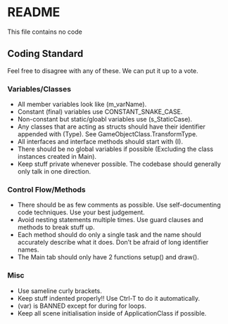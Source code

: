 # README

This file contains no code

## Coding Standard

Feel free to disagree with any of these. We can put it up to a vote.

### Variables/Classes

- All member variables look like (m_varName).
- Constant (final) variables use CONSTANT_SNAKE_CASE.
- Non-constant but static/gloabl variables use (s_StaticCase).
- Any classes that are acting as structs should have their identifier appended with (Type). See GameObjectClass.TransformType.
- All interfaces and interface methods should start with (I).
- There should be no global variables if possible (Excluding the class instances created in Main).
- Keep stuff private whenever possible. The codebase should generally only talk in one direction.


### Control Flow/Methods

- There should be as few comments as possible. Use self-documenting code techniques. Use your best judgement.
- Avoid nesting statements multiple times. Use guard clauses and methods to break stuff up.
- Each method should do only a single task and the name should accurately describe what it does. Don’t be afraid of long identifier names.
- The Main tab should only have 2 functions setup() and draw().

### Misc

- Use sameline curly brackets.
- Keep stuff indented properly!! Use Ctrl-T to do it automatically.
- (var) is BANNED except for during for loops.
- Keep all scene initialisation inside of ApplicationClass if possible.